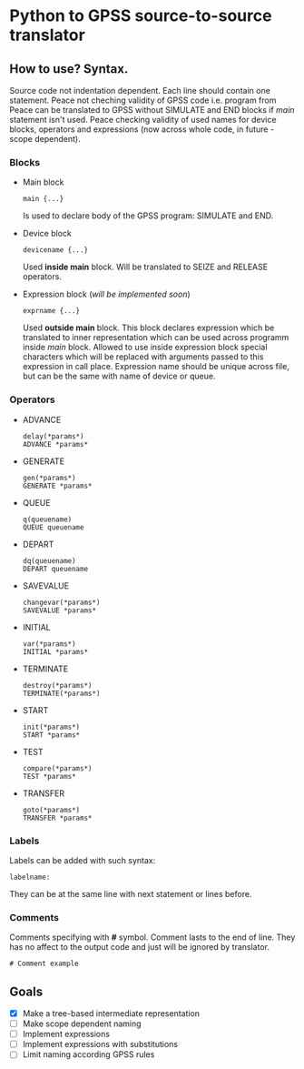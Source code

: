 # Python to GPSS source-to-source translator

## How to use? Syntax.
Source code not indentation dependent. Each line should contain one statement. Peace not cheching validity of GPSS code i.e. program from Peace can be translated to GPSS without SIMULATE and END blocks if *main* statement isn't used. Peace checking validity of used names for device blocks, operators and expressions (now across whole code, in future - scope dependent).
### Blocks
* Main block
  ```
  main {...}
  ```
  Is used to declare body of the GPSS program: SIMULATE and END.
  
* Device block
  ```
  devicename {...}
  ```
  Used **inside main** block. Will be translated to SEIZE and RELEASE operators.

* Expression block (*will be implemented soon*)
  ```
  exprname {...}
  ```
  Used **outside main** block. This block declares expression which be translated to inner representation which can be used across programm inside *main* block. Allowed to use inside expression block special characters which will be replaced with arguments passed to this expression in call place. Expression name should be unique across file, but can be the same with name of device or queue.
  
### Operators
* ADVANCE
  ```
  delay(*params*)
  ADVANCE *params*
  ```
* GENERATE
  ```
  gen(*params*)
  GENERATE *params*
  ```
* QUEUE
  ```
  q(queuename)
  QUEUE queuename
  ```
* DEPART
  ```
  dq(queuename)
  DEPART queuename
  ```
* SAVEVALUE
  ```
  changevar(*params*)
  SAVEVALUE *params*
  ```
* INITIAL
  ```
  var(*params*)
  INITIAL *params*
  ```
* TERMINATE
  ```
  destroy(*params*)
  TERMINATE(*params*)
  ```
* START
  ```
  init(*params*)
  START *params*
  ```
* TEST
  ```
  compare(*params*)
  TEST *params*
  ```
* TRANSFER
  ```
  goto(*params*)
  TRANSFER *params*
  ```

### Labels
Labels can be added with such syntax:
```
labelname:
```
They can be at the same line with next statement or lines before.

### Comments
Comments specifying with **#** symbol. Comment lasts to the end of line. They has no affect to the output code and just will be ignored by translator.
```
# Comment example
```

## Goals
- [x] Make a tree-based intermediate representation
- [ ] Make scope dependent naming
- [ ] Implement expressions
- [ ] Implement expressions with substitutions
- [ ] Limit naming according GPSS rules
